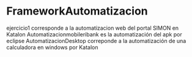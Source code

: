 # FrameworkAutomatizacion
ejercicio1 corresponde a la automatizacion web del portal SIMON en Katalon
Automatizacionmobileribank es la automatización del apk por eclipse
AutomatizacionDesktop correponde a la automatización de una calculadora en windows por Katalon
